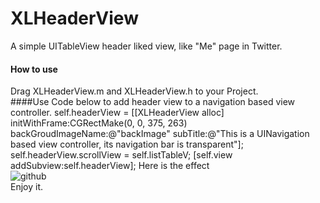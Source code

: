 # XLHeaderView
A simple UITableView header liked view, like "Me" page in Twitter.

#### How to use
Drag XLHeaderView.m and XLHeaderView.h to your Project.<br/>
####Use Code below to add header view to a navigation based view controller.
    self.headerView = [[XLHeaderView alloc] initWithFrame:CGRectMake(0, 0, 375, 263) backGroudImageName:@"backImage" subTitle:@"This is a UINavigation based view controller, its navigation bar is transparent"];
    self.headerView.scrollView = self.listTableV;
    [self.view addSubview:self.headerView];
Here is the effect<br/>
![github](http://onemin.qiniudn.com/xlheaderviewscroll1.gif "github")
<br/>
Enjoy it.


